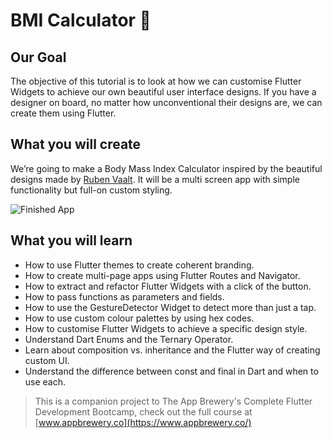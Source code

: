  # BMI Calculator 💪

## Our Goal

The objective of this tutorial is to look at how we can customise Flutter Widgets to achieve our own beautiful user interface designs. If you have a designer on board, no matter how unconventional their designs are, we can create them using Flutter. 


## What you will create

We’re going to make a Body Mass Index Calculator inspired by the beautiful designs made by [Ruben Vaalt](https://dribbble.com/shots/4585382-Simple-BMI-Calculator). It will be a multi screen app with simple functionality but full-on custom styling. 

![Finished App](https://github.com/londonappbrewery/Images/blob/master/bmi-calc-demo.gif)

## What you will learn

- How to use Flutter themes to create coherent branding. 
- How to create multi-page apps using Flutter Routes and Navigator.
- How to extract and refactor Flutter Widgets with a click of the button. 
- How to pass functions as parameters and fields.
- How to use the GestureDetector Widget to detect more than just a tap.
- How to use custom colour palettes by using hex codes.
- How to customise Flutter Widgets to achieve a specific design style.
- Understand Dart Enums and the Ternary Operator.
- Learn about composition vs. inheritance and the Flutter way of creating custom UI.
- Understand the difference between const and final in Dart and when to use each.

>This is a companion project to The App Brewery's Complete Flutter Development Bootcamp, check out the full course at [www.appbrewery.co](https://www.appbrewery.co/)

 
